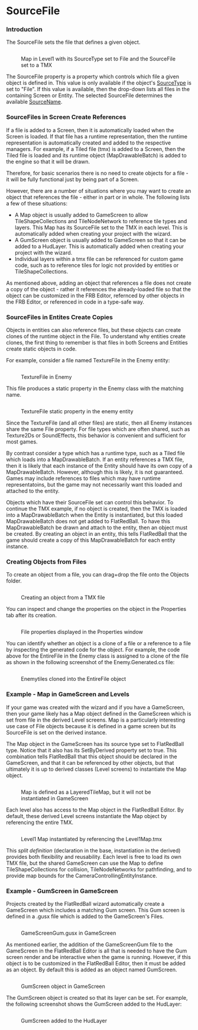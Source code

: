 # SourceFile

### Introduction

The SourceFile sets the file that defines a given object.

<figure><img src="../../.gitbook/assets/image (308).png" alt=""><figcaption><p>Map in Level1 with its SourceType set to File and the SourceFile set to a TMX</p></figcaption></figure>



The SourceFile property is a property which controls which file a given object is defined in. This value is only available if the object's [SourceType](../../frb/docs/index.php) is set to "File". If this value is available, then the drop-down lists all files in the containing Screen or Entity. The selected SourceFile determines the available [SourceName](../../frb/docs/index.php).

### SourceFiles in Screen Create References

If a file is added to a Screen, then it is automatically loaded when the Screen is loaded. If that file has a runtime representation, then the runtime representation is automatically created and added to the respective managers. For example, if a Tiled file (tmx) is added to a Screen, then the Tiled file is loaded and its runtime object (MapDrawableBatch) is added to the engine so that it will be drawn.

Therefore, for basic scenarios there is no need to create objects for a file - it will be fully functional just by being part of a Screen.

However, there are a number of situations where you may want to create an object that references the file - either in part or in whole. The following lists a few of these situations:

* A Map object is usually added to GameScreen to allow TileShapeCollections and TileNodeNetwork to reference tile types and layers. This Map has its SourceFile set to the TMX in each level. This is automatically added when creating your project with the wizard.
* A GumScreen object is usually added to GameScreen so that it can be added to a HudLayer. This is automatically added when creating your project with the wizard.
* Individual layers within a tmx file can be referenced for custom game code, such as to reference tiles for logic not provided by entities or TileShapeCollections.

As mentioned above, adding an object that references a file does not create a copy of the object - rather it references the already-loaded file so that the object can be customized in the FRB Editor, refernced by other objects in the FRB Editor, or referenced in code in a type-safe way.

### SourceFiles in Entites Create Copies

Objects in entities can also reference files, but these objects can create clones of the runtime object in the File. To understand why entities create clones, the first thing to remember is that files in both Screens and Entities create static objects in code.

For example, consider a file named TextureFile in the Enemy entity:

<figure><img src="../../.gitbook/assets/image (309).png" alt=""><figcaption><p>TextureFile in Enemy</p></figcaption></figure>

This file produces a static property in the Enemy class with the matching name.

<figure><img src="../../.gitbook/assets/image (310).png" alt=""><figcaption><p>TextureFile static property in the enemy entity</p></figcaption></figure>

Since the TextureFile (and all other files) are static, then all Enemy instances share the same File property. For file types which are often shared, such as Texture2Ds or SoundEffects, this behavior is convenient and sufficient for most games.

By contrast consider a type which has a runtime type, such as a Tiled file which loads into a MapDrawableBatch. If an entity references a TMX file, then it is likely that each instance of the Entity should have its own copy of a MapDrawableBatch. However, although this is likely, it is not guaranteed. Games may include references to files which may have runtime representatoins, but the game may not necessarily want this loaded and attached to the entity.

Objects which have their SourceFile set can control this behavior. To continue the TMX example, if no object is created, then the TMX is loaded into a MapDrawableBatch when the Entity is instantiated, but this loaded MapDrawableBatch does not get added to FlatRedBall. To have this MapDrawableBatch be drawn and attach to the entity, then an object must be created. By creating an object in an entity, this tells FlatRedBall that the game should create a copy of this MapDrawableBatch for each entity instance.

### Creating Objects from Files

To create an object from a file, you can drag+drop the file onto the Objects folder.

<figure><img src="../../.gitbook/assets/18_22_02_25.gif" alt=""><figcaption><p>Creating an object from a TMX file</p></figcaption></figure>

You can inspect and change the properties on the object in the Properties tab after its creation.

<figure><img src="../../.gitbook/assets/image (311).png" alt=""><figcaption><p>File properties displayed in the Properties window</p></figcaption></figure>

You can identify whether an object is a clone of a file or a reference to a file by inspecting the generated code for the object. For example, the code above for the EntireFile in the Enemy class is assigned to a clone of the file as shown in the following screenshot of the Enemy.Generated.cs file:

<figure><img src="../../.gitbook/assets/image (312).png" alt=""><figcaption><p>Enemytiles cloned into the EntireFile object</p></figcaption></figure>

### Example - Map in GameScreen and Levels

If your game was created with the wizard and if you have a GameScreen, then your game likely has a Map object defined in the GameScreen which is set from file in the derived Level screens. Map is a particularly interesting use case of File objects because it is defined in a game screen but its SourceFile is set on the derived instance.

The Map object in the GameScreen has its source type set to FlatRedBall type. Notice that it also has its SetByDerived property set to true. This combination tells FlatRedBall that this object should be declared in the GameScreen, and that it can be referenced by other objects, but that ultimately it is up to derived classes (Level screens) to instantiate the Map object.

<figure><img src="../../.gitbook/assets/image (313).png" alt=""><figcaption><p>Map is defined as a LayeredTileMap, but it will not be instantiated in GameScreen</p></figcaption></figure>

Each level also has access to the Map object in the FlatRedBall Editor. By default, these derived Level screens instantiate the Map object by referencing the entire TMX.

<figure><img src="../../.gitbook/assets/image (314).png" alt=""><figcaption><p>Level1 Map instantiated by referencing the Level1Map.tmx</p></figcaption></figure>

This _split definition_ (declaration in the base, instantiation in the derived) provides both flexibility and reusability. Each level is free to load its own TMX file, but the shared GameScreen can use the Map to define TileShapeCollections for collision, TileNodeNetworks for pathfinding, and to provide map bounds for the CameraControllingEntityInstance.

### Example - GumScreen in GameScreen

Projects created by the FlatRedBall wizard automatically create a GameScreen which includes a matching Gum screen. This Gum screen is defined in a .gusx file which is added to the GameScreen's Files.

<figure><img src="../../.gitbook/assets/image (315).png" alt=""><figcaption><p>GameScreenGum.gusx in GameScreen</p></figcaption></figure>

As mentioned earlier, the addition of the GameScreenGum file to the GameScreen in the FlatRedBall Editor is all that is needed to have the Gum screen render and be interactive when the game is running. However, if this object is to be customized in the FlatRedBall Editor, then it must be added as an object. By default this is added as an object named GumScreen.

<figure><img src="../../.gitbook/assets/image (316).png" alt=""><figcaption><p>GumScreen object in GameScreen</p></figcaption></figure>

The GumScreen object is created so that its layer can be set. For example, the following screenshot shows the GumScreen added to the HudLayer:

<figure><img src="../../.gitbook/assets/image (317).png" alt=""><figcaption><p>GumScreen added to the HudLayer</p></figcaption></figure>
